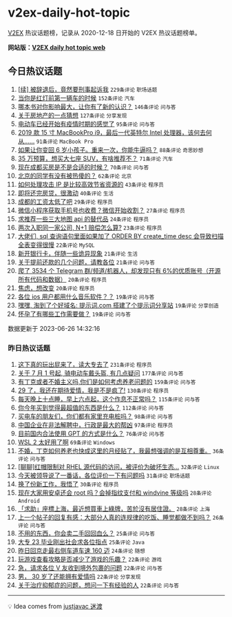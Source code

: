 # v2ex-daily-hot-topic

[V2EX](https://www.v2ex.com/) 热议话题榜，记录从 2020-12-18 日开始的 V2EX 热议话题榜单。

**网站版：[V2EX daily hot topic web](https://boojack.github.io/v2ex-daily-hot-topic-web/)**

## 今日热议话题

<!-- TODAY BEGIN -->

1. [[续] 被辞退后，竟然要刑事起诉我](https://www.v2ex.com/t/951649) `229条评论` `职场话题`
1. [当你是红灯前第一辆车的时候](https://www.v2ex.com/t/951664) `152条评论` `汽车`
1. [哪本书对你影响最大，让你有了新的认识？](https://www.v2ex.com/t/951691) `146条评论` `问与答`
1. [关于房地产的一点猜想](https://www.v2ex.com/t/951706) `127条评论` `分享发现`
1. [电动车已经开始有疫情时期的感觉了](https://www.v2ex.com/t/951660) `95条评论` `问与答`
1. [2019 款 15 寸 MacBookPro i9，最后一代英特尔 Intel 处理器，该何去何从……](https://www.v2ex.com/t/951781) `91条评论` `MacBook Pro`
1. [如果让你变回 6 岁小孩子。重来一次，你能牛逼吗？](https://www.v2ex.com/t/951753) `88条评论` `奇思妙想`
1. [35 万预算，想买大七座 SUV，有啥推荐不？](https://www.v2ex.com/t/951679) `71条评论` `汽车`
1. [现在成都买房是不是合适的时候？](https://www.v2ex.com/t/951629) `70条评论` `问与答`
1. [北京的同学有没有被热傻的？](https://www.v2ex.com/t/951658) `62条评论` `北京`
1. [如何处理攻击 IP 是比较高效节省资源的](https://www.v2ex.com/t/951809) `43条评论` `程序员`
1. [即将还完房贷，很激动](https://www.v2ex.com/t/951849) `40条评论` `生活`
1. [成都的工资太低了吧](https://www.v2ex.com/t/951799) `29条评论` `程序员`
1. [微信小程序获取手机号也收费？微信开始收割？](https://www.v2ex.com/t/951834) `27条评论` `程序员`
1. [求推荐一些三大地图 api 的替代品](https://www.v2ex.com/t/951712) `24条评论` `程序员`
1. [两次入职同一家公司, N+1 赔偿怎么算?](https://www.v2ex.com/t/951661) `23条评论` `程序员`
1. [大佬们, sql 查询语句里面如果加了 ORDER BY create_time desc 会导致扫描全表变得很慢](https://www.v2ex.com/t/951742) `22条评论` `MySQL`
1. [新开银行卡，伴随一些诡异现象](https://www.v2ex.com/t/951659) `21条评论` `生活`
1. [关于提前还款的几个问题，请教各位](https://www.v2ex.com/t/951630) `21条评论` `问与答`
1. [爬了 3534 个 Telegram 群/频道/机器人，却发现只有 6%的优质账号（开源所有代码和数据）](https://www.v2ex.com/t/951729) `20条评论` `程序员`
1. [焦虑，想改变](https://www.v2ex.com/t/951668) `20条评论` `程序员`
1. [各位 ios 用户都用什么音乐软件？？](https://www.v2ex.com/t/951846) `19条评论` `问与答`
1. [嘿嘿, 淘到了个好域名: 提示词.com 搭建了个提示词分享站](https://www.v2ex.com/t/951775) `19条评论` `分享创造`
1. [怀孕了有哪些工作需要做？](https://www.v2ex.com/t/951687) `19条评论` `问与答`

数据更新于 2023-06-26 14:32:16

<!-- TODAY END -->

### 昨日热议话题

<!-- YESTERDAY BEGIN -->

1. [这下真的玩出屁来了，读大专去了](https://www.v2ex.com/t/951401) `231条评论` `程序员`
1. [关于 7 月 1 号起, 骑电动车戴头盔, 有几点疑问](https://www.v2ex.com/t/951326) `177条评论` `问与答`
1. [有丁克或者不婚主义吗,你们是如何考虑养老问题的](https://www.v2ex.com/t/951355) `159条评论` `问与答`
1. [29 了，我还在期待爱情，我是不是疯了!](https://www.v2ex.com/t/951323) `130条评论` `程序员`
1. [每天晚上十点睡，早上六点起，这个作息不正常吗？](https://www.v2ex.com/t/951381) `115条评论` `问与答`
1. [你今年买到觉得最超值的东西是什么？](https://www.v2ex.com/t/951413) `112条评论` `问与答`
1. [买电车的朋友们，你们都有家里充电桩吗？](https://www.v2ex.com/t/951317) `98条评论` `问与答`
1. [中国企业在非法解聘中，行政是最大的帮凶](https://www.v2ex.com/t/951385) `97条评论` `程序员`
1. [目前国内合法使用 GPT 的方式是什么？](https://www.v2ex.com/t/951372) `76条评论` `问与答`
1. [WSL 2 太好用了啊](https://www.v2ex.com/t/951431) `69条评论` `Windows`
1. [不婚，丁克如何养老也快成这里的月经贴了，我最想强调的是互相尊重。](https://www.v2ex.com/t/951490) `36条评论` `问与答`
1. [[聊聊]红帽限制对 RHEL 源代码的访问，被评价为破坏生态…](https://www.v2ex.com/t/951378) `32条评论` `Linux`
1. [今天被领导说了一番话，各位评价一下有问题吗](https://www.v2ex.com/t/951569) `31条评论` `职场话题`
1. [换了份新工作，我悟了](https://www.v2ex.com/t/951455) `30条评论` `程序员`
1. [现在大家用安卓还会 root 吗？会掉指纹支付和 windvine 等级吗](https://www.v2ex.com/t/951507) `28条评论` `Android`
1. [「求助」座標上海，最近想買車上綠牌，苦於沒有居住證。](https://www.v2ex.com/t/951348) `28条评论` `上海`
1. [上一个帖子的回复有感：大部分人真的连规律的吃饭、睡觉都做不到吗？](https://www.v2ex.com/t/951473) `26条评论` `问与答`
1. [不用的东西，你会卖二手回回血么？](https://www.v2ex.com/t/951592) `25条评论` `问与答`
1. [大专 23 毕业刚出社会求各位指点](https://www.v2ex.com/t/951485) `25条评论` `Java`
1. [昨日回京走最右侧车道车速 160 迈](https://www.v2ex.com/t/951426) `24条评论` `随想`
1. [玩游戏查看攻略是否减少了游戏的乐趣？](https://www.v2ex.com/t/951549) `22条评论` `游戏`
1. [急，请求各位 V 友收到境外包裹的问题](https://www.v2ex.com/t/951519) `22条评论` `问与答`
1. [男， 30 岁了还能拥有爱情吗](https://www.v2ex.com/t/951453) `22条评论` `分享发现`
1. [关于治疗抑郁症的问题，想问一下有经验的人](https://www.v2ex.com/t/951446) `22条评论` `问与答`

<!-- YESTERDAY END -->

---

💡 Idea comes from [justjavac 迷渡](https://github.com/justjavac/)
